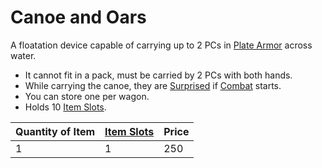 ---
---

# Canoe and Oars

A floatation device capable of carrying up to 2 PCs in [Plate Armor](../../Armors/Mundane%20Armors/Plate%20Armor.md) across water.

* It cannot fit in a pack, must be carried by 2 PCs with both hands.
* While carrying the canoe, they are [Surprised](../../../../../Conditions/Surprised.md) if [Combat](../../../../../Game%20Procedures/Combat.md) starts.
* You can store one per wagon.
* Holds 10 [Item Slots](../../../../../Player%20Characters/Derived%20Statistics/Item%20Slots.md).

|Quantity of Item|[Item Slots](../../../../../Player%20Characters/Derived%20Statistics/Item%20Slots.md)|Price|
|----------------|----------|-----|
|1|1|250|
